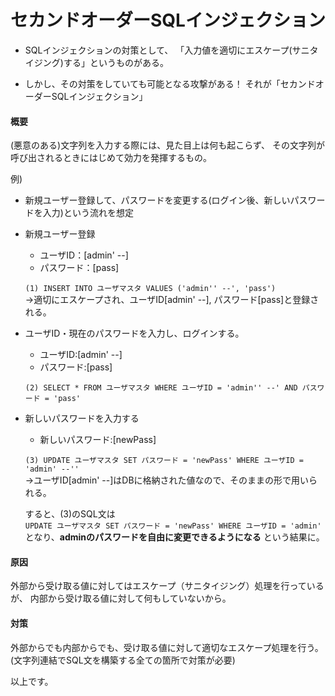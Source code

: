# セカンドオーダーSQLインジェクション


* SQLインジェクションの対策として、
「入力値を適切にエスケープ(サニタイジング)する」というものがある。


* しかし、その対策をしていても可能となる攻撃がある！
それが「セカンドオーダーSQLインジェクション」

#### 概要  
  (悪意のある)文字列を入力する際には、見た目上は何も起こらず、
  その文字列が呼び出されるときにはじめて効力を発揮するもの。




例)  
*  新規ユーザー登録して、パスワードを変更する(ログイン後、新しいパスワードを入力)という流れを想定


* 新規ユーザー登録
  - ユーザID：[admin' --]
  - パスワード：[pass]

  `(1) INSERT INTO ユーザマスタ VALUES ('admin'' --', 'pass')`  
    →適切にエスケープされ、ユーザID[admin' --], パスワード[pass]と登録される。



* ユーザID・現在のパスワードを入力し、ログインする。
    - ユーザID:[admin' --]
    - パスワード:[pass]

    `(2) SELECT * FROM ユーザマスタ WHERE ユーザID = 'admin'' --' AND パスワード = 'pass'`



* 新しいパスワードを入力する
    - 新しいパスワード:[newPass]

    `(3) UPDATE ユーザマスタ SET パスワード = 'newPass' WHERE ユーザID = 'admin' --''`  
      →ユーザID[admin' --]はDBに格納された値なので、そのままの形で用いられる。



  すると、(3)のSQL文は  
    `UPDATE ユーザマスタ SET パスワード = 'newPass' WHERE ユーザID = 'admin'`  
    となり、**adminのパスワードを自由に変更できるようになる** という結果に。



#### 原因
  外部から受け取る値に対してはエスケープ（サニタイジング）処理を行っているが、
  内部から受け取る値に対して何もしていないから。


#### 対策
  外部からでも内部からでも、受け取る値に対して適切なエスケープ処理を行う。
  (文字列連結でSQL文を構築する全ての箇所で対策が必要)

以上です。
